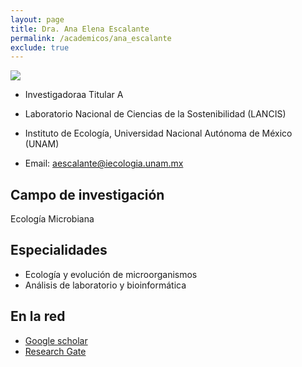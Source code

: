 ```yaml
---
layout: page
title: Dra. Ana Elena Escalante
permalink: /academicos/ana_escalante
exclude: true
---
```


<img src="/assets/paisajes-bonitos-de-oton%CC%83o-lago.jpeg">

- Investigadoraa Titular A

- Laboratorio Nacional de Ciencias de la Sostenibilidad (LANCIS)

- Instituto de Ecología, Universidad Nacional Autónoma de México (UNAM) 

- Email: aescalante@iecologia.unam.mx


## Campo de investigación

Ecología Microbiana

## Especialidades

- Ecología y evolución de microorganismos
- Análisis de laboratorio y bioinformática

## En la red

- [Google scholar](https://scholar.google.com.mx/citations?user=UQmdPmoAAAAJ&hl=en)
- [Research Gate](https://www.researchgate.net/profile/Ana_Escalante2)
